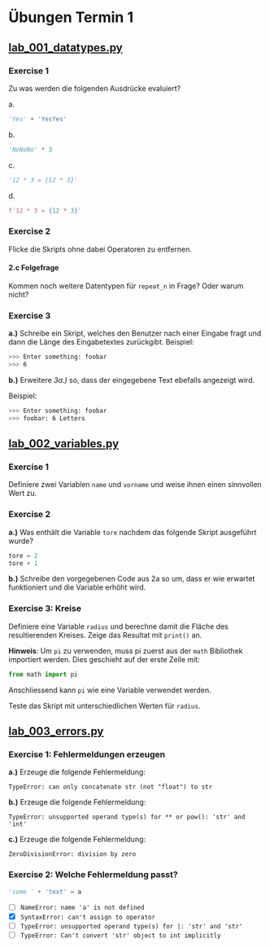 # Übungen Termin 1


## [lab_001_datatypes.py](lab_001_datatypes.py)

### Exercise 1
Zu was werden die folgenden Ausdrücke evaluiert?

a.
```py
'Yes' + 'YesYes'
```
b.
```py
'NoNoNo' * 3
```
c.
```py
'12 * 3 = {12 * 3}'
```
d.
```py
f'12 * 3 = {12 * 3}'
```

### Exercise 2
Flicke die Skripts ohne dabei Operatoren zu entfernen.

#### 2.c Folgefrage
Kommen noch weitere Datentypen für `repeat_n` in Frage? Oder warum nicht?

### Exercise 3
**a.)**
Schreibe ein Skript, welches den Benutzer nach einer Eingabe fragt und dann die Länge des Eingabetextes zurückgibt.
Beispiel:
```sh
>>> Enter something: foobar
>>> 6
```

**b.)** Erweitere *3a.)* so, dass der eingegebene Text ebefalls angezeigt wird.

Beispiel:
```sh
>>> Enter something: foobar
>>> foobar: 6 Letters
```

## [lab_002_variables.py](lab_002_variables.py)
### Exercise 1

Definiere zwei Variablen `name` und `vorname` und weise ihnen einen sinnvollen Wert zu.

### Exercise 2
**a.)** Was enthält die Variable `tore` nachdem das folgende Skript ausgeführt wurde?
```py
tore = 2
tore + 1
```

**b.)** Schreibe den vorgegebenen Code aus 2a so um, dass er wie erwartet funktioniert und die Variable erhöht wird.

### Exercise 3: Kreise
Definiere eine Variable `radius` und berechne damit die Fläche des resultierenden Kreises.
Zeige das Resultat mit `print()` an.

**Hinweis**: Um `pi` zu verwenden, muss pi zuerst aus der `math` Bibliothek importiert werden. Dies geschieht auf der erste Zeile mit:
```py
from math import pi
```
Anschliessend kann `pi` wie eine Variable verwendet werden.

Teste das Skript mit unterschiedlichen Werten für `radius`.

## [lab_003_errors.py](lab_003_errors.py)

### Exercise 1: Fehlermeldungen erzeugen

**a.)** Erzeuge die folgende Fehlermeldung:
```
TypeError: can only concatenate str (not "float") to str
```
**b.)** Erzeuge die folgende Fehlermeldung:
```
TypeError: unsupported operand type(s) for ** or pow(): 'str' and 'int'
```
**c.)** Erzeuge die folgende Fehlermeldung:
```
ZeroDivisionError: division by zero
```

### Exercise 2: Welche Fehlermeldung passt?

```py
'some ' + 'text' = a
```
- [ ] `NameError: name 'a' is not defined`
- [x] `SyntaxError: can't assign to operator`
- [ ] `TypeError: unsupported operand type(s) for |: 'str' and 'str'`
- [ ] `TypeError: Can't convert 'str' object to int implicitly`